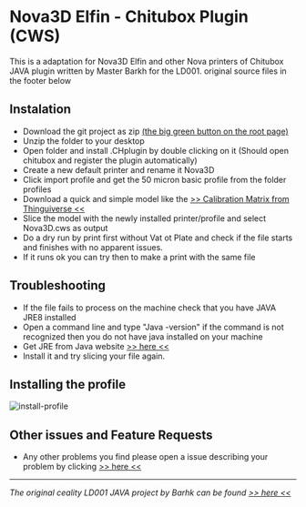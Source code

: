 # Nova3D Elfin - Chitubox Plugin (CWS)

This is a adaptation for Nova3D Elfin and other Nova printers of Chitubox JAVA plugin written by Master Barkh for the LD001. original source files in the footer below

## Instalation

- Download the git project as zip [(the big green button on the root page)](https://github.com/opensourcemanufacturing/Nova3D-Elfin/archive/master.zip)
- Unzip the folder to your desktop
- Open folder and install .CHplugin by double clicking on it (Should open chitubox and register the plugin automatically)
- Create a new default printer and rename it Nova3D
- Click import profile and get the 50 micron basic profile from the folder profiles
- Download a quick and simple model like the [>> Calibration Matrix from Thinguiverse <<](https://www.thingiverse.com/thing:165389)
- Slice the model with the newly installed printer/profile and select Nova3D.cws as output
- Do a dry run by print first without Vat ot Plate and check if the file starts and finishes with no apparent issues.
- If it runs ok you can try then to make a print with the same file

## Troubleshooting

 - If the file fails to process on the machine check that you have JAVA JRE8 installed
 - Open a command line and type "Java -version" if the command is not recognized then you do not have java installed on your machine
 - Get JRE from Java website [>> here <<](https://www.oracle.com/technetwork/java/javase/downloads/jre8-downloads-2133155.html)
 - Install it and try slicing your file again.

## Installing the profile

![install-profile](https://user-images.githubusercontent.com/11083514/70084394-1f5c9f00-1606-11ea-9344-fef7d1d9fa37.gif)

## Other issues and Feature Requests

- Any other problems you find please open a issue describing your problem by clicking [>> here <<](https://github.com/opensourcemanufacturing/Nova3D-Elfin/issues/new)



----
*The original ceality LD001 JAVA project by Barhk can be found [>> here <<](https://www.dropbox.com/sh/9eqqny9e2jqq362/AABAShOrNRETwwQUG7y-CDZOa?dl=0)*
